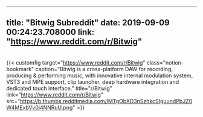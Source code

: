 
---
title: "Bitwig Subreddit"
date: 2019-09-09 00:24:23.708000
link: "https://www.reddit.com/r/Bitwig"
---
<br>{{< customfig target="https://www.reddit.com/r/Bitwig" class="notion-bookmark" caption="Bitwig is a cross-platform DAW for recording, producing & performing music, with innovative internal modulation system, VST3 and MPE support, clip launcher, deep hardware integration and dedicated touch interface." title="r/Bitwig" link="https://www.reddit.com/r/Bitwig" src="https://b.thumbs.redditmedia.com/lMTgObXD3nSzhkcSIguundPbJZ0W4MExbVv0j4NNRuU.png" >}}<br>


